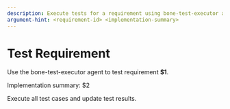 ```yaml
---
description: Execute tests for a requirement using bone-test-executor agent
argument-hint: <requirement-id> <implementation-summary>
---
```


# Test Requirement

Use the bone-test-executor agent to test requirement **$1**.

Implementation summary: $2

Execute all test cases and update test results.
